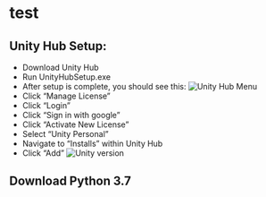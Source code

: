 # test

## Unity Hub Setup:

* Download Unity Hub
* Run UnityHubSetup.exe
* After setup is complete, you should see this:
![Unity Hub Menu](https://i.paste.pics/ccbbc031abd27468abbe2cdd6ac2976a.png)
* Click “Manage License”
* Click “Login”
* Click “Sign in with google”
* Click “Activate New License”
* Select “Unity Personal”
* Navigate to “Installs” within Unity Hub
* Click “Add”
![Unity version](https://i.paste.pics/6314b948fee74e1c06bf6d94e78b0057.png)


## Download Python 3.7
